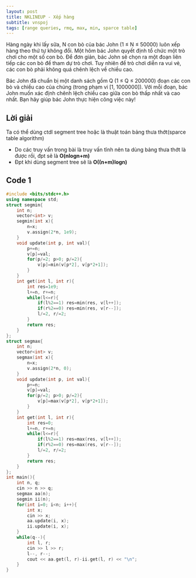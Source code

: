 ```yaml
---
layout: post
title: NKLINEUP - Xếp hàng
subtitle: vnspoj
tags: [range queries, rmq, max, min, sparce table]
---
```

Hàng ngày khi lấy sữa, N con bò của bác John (1 ≤ N ≤ 50000) luôn xếp hàng theo thứ tự không đổi. Một hôm bác John quyết định tổ chức một trò chơi cho một số con bò. Để đơn giản, bác John sẽ chọn ra một đoạn liên tiếp các con bò để tham dự trò chơi. Tuy nhiên để trò chơi diễn ra vui vẻ, các con bò phải không quá chênh lệch về chiều cao.

Bác John đã chuẩn bị một danh sách gồm Q (1 ≤ Q ≤ 200000) đoạn các con bò và chiều cao của chúng (trong phạm vi [1, 1000000]). Với mỗi đoạn, bác John muốn xác định chênh lệch chiều cao giữa con bò thấp nhất và cao nhất. Bạn hãy giúp bác John thực hiện công việc này!

## Lời giải
Ta có thể dùng ctdl segment tree hoặc là thuật toán bảng thưa thớt(sparce table algorithm)
- Do các truy vấn trong bài là truy vấn tĩnh nên ta dùng bảng thưa thớt là được rồi, đpt sẽ là **O(nlogn+m)**
- Đpt khi dùng segment tree sẽ là **O((n+m)logn)**
## Code 1

```cpp
#include <bits/stdc++.h>
using namespace std;
struct segmin{
	int n;
	vector<int> v;
	segmin(int x){
		n=x;
		v.assign(2*n, 1e9);
	}
	void update(int p, int val){
		p+=n;
		v[p]=val;
		for(p/=2; p>0; p/=2){
			v[p]=min(v[p*2], v[p*2+1]);
		}
	}
	int get(int l, int r){
		int res=1e9;
		l+=n, r+=n;
		while(l<=r){
			if(l%2==1) res=min(res, v[l++]);
			if(r%2==0) res=min(res, v[r--]);
			l/=2, r/=2;
		}
		return res;
	}
};
struct segmax{
	int n;
	vector<int> v;
	segmax(int x){
		n=x;
		v.assign(2*n, 0);
	}
	void update(int p, int val){
		p+=n;
		v[p]=val;
		for(p/=2; p>0; p/=2){
			v[p]=max(v[p*2], v[p*2+1]);
		}
	}
	int get(int l, int r){
		int res=0;
		l+=n, r+=n;
		while(l<=r){
			if(l%2==1) res=max(res, v[l++]);
			if(r%2==0) res=max(res, v[r--]);
			l/=2, r/=2;
		}
		return res;
	}
};
int main(){
	int n, q;
	cin >> n >> q;
	segmax aa(n);
	segmin ii(n);
	for(int i=0; i<n; i++){
		int x;
		cin >> x;
		aa.update(i, x);
		ii.update(i, x);
	}
	while(q--){
		int l, r;
		cin >> l >> r;
		l--, r--;
		cout << aa.get(l, r)-ii.get(l, r) << "\n";
	}
}
```
